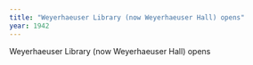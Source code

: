 ```yaml
---
title: "Weyerhaeuser Library (now Weyerhaeuser Hall) opens"
year: 1942
---
```


Weyerhaeuser Library (now Weyerhaeuser Hall) opens